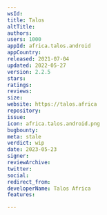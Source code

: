 ```yaml
---
wsId: 
title: Talos
altTitle: 
authors: 
users: 1000
appId: africa.talos.android
appCountry: 
released: 2021-07-04
updated: 2022-05-27
version: 2.2.5
stars: 
ratings: 
reviews: 
size: 
website: https://talos.africa
repository: 
issue: 
icon: africa.talos.android.png
bugbounty: 
meta: stale
verdict: wip
date: 2023-05-23
signer: 
reviewArchive: 
twitter: 
social: 
redirect_from: 
developerName: Talos Africa
features: 

---
```


